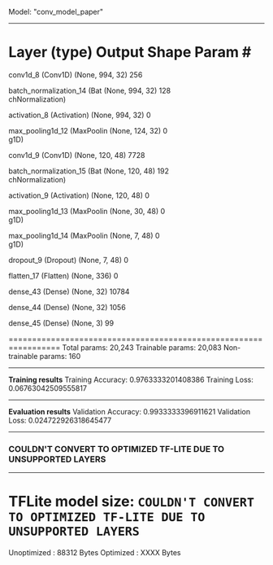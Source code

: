 Model: "conv_model_paper"
_________________________________________________________________
 Layer (type)                Output Shape              Param #   
=================================================================
 conv1d_8 (Conv1D)           (None, 994, 32)           256       
                                                                 
 batch_normalization_14 (Bat  (None, 994, 32)          128       
 chNormalization)                                                
                                                                 
 activation_8 (Activation)   (None, 994, 32)           0         
                                                                 
 max_pooling1d_12 (MaxPoolin  (None, 124, 32)          0         
 g1D)                                                            
                                                                 
 conv1d_9 (Conv1D)           (None, 120, 48)           7728      
                                                                 
 batch_normalization_15 (Bat  (None, 120, 48)          192       
 chNormalization)                                                
                                                                 
 activation_9 (Activation)   (None, 120, 48)           0         
                                                                 
 max_pooling1d_13 (MaxPoolin  (None, 30, 48)           0         
 g1D)                                                            
                                                                 
 max_pooling1d_14 (MaxPoolin  (None, 7, 48)            0         
 g1D)                                                            
                                                                 
 dropout_9 (Dropout)         (None, 7, 48)             0         
                                                                 
 flatten_17 (Flatten)        (None, 336)               0         
                                                                 
 dense_43 (Dense)            (None, 32)                10784     
                                                                 
 dense_44 (Dense)            (None, 32)                1056      
                                                                 
 dense_45 (Dense)            (None, 3)                 99        
                                                                 
=================================================================
Total params: 20,243
Trainable params: 20,083
Non-trainable params: 160
_________________________________________________________________

**Training results**
Training Accuracy: 0.9763333201408386
Training Loss: 0.06763042509555817
_________________________________________________________________

**Evaluation results**
Validation Accuracy: 0.9933333396911621
Validation Loss: 0.024722926318645477
_________________________________________________________________

### COULDN'T CONVERT TO OPTIMIZED TF-LITE DUE TO UNSUPPORTED LAYERS
_________________________________________________________________

TFLite model size: `COULDN'T CONVERT TO OPTIMIZED TF-LITE DUE TO UNSUPPORTED LAYERS`
===========================
Unoptimized : 88312 Bytes
Optimized : XXXX Bytes
